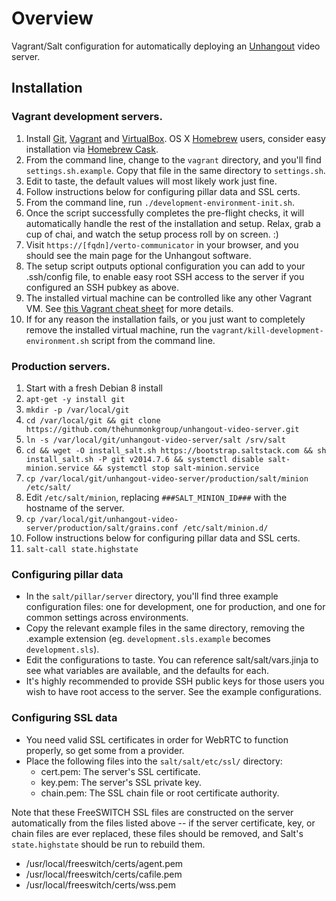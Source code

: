 # Overview
Vagrant/Salt configuration for automatically deploying an [Unhangout](http://unhangout.media.mit.edu) video server.

## Installation

### Vagrant development servers.
 1. Install [Git](http://git-scm.com), [Vagrant](https://www.vagrantup.com) and [VirtualBox](https://www.virtualbox.org). OS X [Homebrew](http://brew.sh) users, consider easy installation via [Homebrew Cask](http://caskroom.io).
 1. From the command line, change to the <code>vagrant</code> directory, and you'll find <code>settings.sh.example</code>. Copy that file in the same directory to <code>settings.sh</code>.
 1. Edit to taste, the default values will most likely work just fine.
 1. Follow instructions below for configuring pillar data and SSL certs.
 1. From the command line, run <code>./development-environment-init.sh</code>.
 1. Once the script successfully completes the pre-flight checks, it will automatically handle the rest of the installation and setup. Relax, grab a cup of chai, and watch the setup process roll by on screen. :)
 1. Visit <code>https://[fqdn]/verto-communicator</code> in your browser, and you should see the main page for the Unhangout software.
 1. The setup script outputs optional configuration you can add to your .ssh/config file, to enable easy root SSH access to the server if you configured an SSH pubkey as above.
 1. The installed virtual machine can be controlled like any other Vagrant VM. See [this Vagrant cheat sheet](http://notes.jerzygangi.com/vagrant-cheat-sheet) for more details. 
 1. If for any reason the installation fails, or you just want to completely remove the installed virtual machine, run the <code>vagrant/kill-development-environment.sh</code> script from the command line.

### Production servers.
 1. Start with a fresh Debian 8 install
 1. ```apt-get -y install git```
 1. ```mkdir -p /var/local/git```
 1. ```cd /var/local/git && git clone https://github.com/thehunmonkgroup/unhangout-video-server.git```
 1. ```ln -s /var/local/git/unhangout-video-server/salt /srv/salt```
 1. ```cd && wget -O install_salt.sh https://bootstrap.saltstack.com && sh install_salt.sh -P git v2014.7.6 && systemctl disable salt-minion.service && systemctl stop salt-minion.service```
 1. ```cp /var/local/git/unhangout-video-server/production/salt/minion /etc/salt/```
 1. Edit <code>/etc/salt/minion</code>, replacing <code>###SALT_MINION_ID###</code> with the hostname of the server.
 1. ```cp /var/local/git/unhangout-video-server/production/salt/grains.conf /etc/salt/minion.d/```
 1. Follow instructions below for configuring pillar data and SSL certs.
 1. ```salt-call state.highstate```
 
### Configuring pillar data

 * In the <code>salt/pillar/server</code> directory, you'll find three example configuration files: one for development, one for production, and one for common settings across environments.
 * Copy the relevant example files in the same directory, removing the .example extension (eg. <code>development.sls.example</code> becomes <code>development.sls</code>).
 * Edit the configurations to taste. You can reference salt/salt/vars.jinja to see what variables are available, and the defaults for each.
 * It's highly recommended to provide SSH public keys for those users you wish to have root access to the server. See the example configurations.

### Configuring SSL data

 * You need valid SSL certificates in order for WebRTC to function properly, so get some from a provider.
 * Place the following files into the <code>salt/salt/etc/ssl/</code> directory:
   * cert.pem: The server's SSL certificate.
   * key.pem: The server's SSL private key.
   * chain.pem: The SSL chain file or root certificate authority.

Note that these FreeSWITCH SSL files are constructed on the server automatically from the files listed above -- if the server certificate, key, or chain files are ever replaced, these files should be removed, and Salt's <code>state.highstate</code> should be run to rebuild them.
   * /usr/local/freeswitch/certs/agent.pem
   * /usr/local/freeswitch/certs/cafile.pem
   * /usr/local/freeswitch/certs/wss.pem


